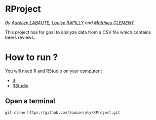 # RProject
_By [Aurélien LABAUTE](https://github.com/Loreo), [Louise RAPILLY](https://github.com/louiserply) and [Matthieu CLEMENT](https://github.com/Matthiosso)_

This project has for goal to analyze data from a CSV file which contains beers reviews.

How to run ?
====================

You will need R and RStudio on your computer :

* [R](https://www.r-project.org/)
* [RStudio](https://www.rstudio.com/)


Open a terminal
---------------

    git clone https://github.com/louiserply/RProject.git

